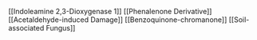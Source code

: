 [[Indoleamine 2,3-Dioxygenase 1]]
[[Phenalenone Derivative]]
[[Acetaldehyde-induced Damage]]
[[Benzoquinone-chromanone]]
[[Soil-associated Fungus]]
